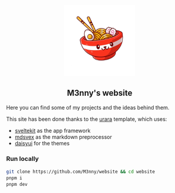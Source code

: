 <div align="center">
	<img src="static/assets/any@192.png" alt="Logo"/>
  <h2>M3nny's website</h2>
</div>

Here you can find some of my projects and the ideas behind them.

This site has been done thanks to the [urara](https://urara-docs.netlify.app/) template, which uses:
- [sveltekit](https://kit.svelte.dev/) as the app framework
- [mdsvex](https://mdsvex.pngwn.io/) as the markdown preprocessor 
- [daisyui](https://daisyui.com/) for the themes

### Run locally
```bash
git clone https://github.com/M3nny/website && cd website
pnpm i
pnpm dev
```
